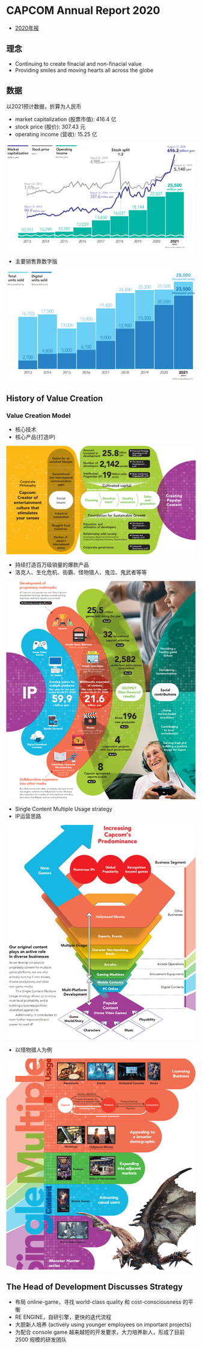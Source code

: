 # CAPCOM Annual Report 2020

* [2020年报][1]



## 理念

* Continuing to create finacial and non-finacial value
* Providing smiles and moving hearts all across the globe



## 数据

以2021预计数据，折算为人民币

* market capitalization (股票市值): 416.4 亿
* stock price (股价): 307.43 元
* operating income (营收): 15.25 亿

![](images/2021_03_12_capcom_annual_report_2020/income-growth.png)

* 主要销售靠数字版

![](images/2021_03_12_capcom_annual_report_2020/units-sold.png)



## History of Value Creation


### Value Creation Model

* 核心技术
* 核心产品(打造IP)

![](images/2021_03_12_capcom_annual_report_2020/value-creation-model-1.png)

* 持续打造百万级销量的爆款产品
* 洛克人、生化危机、街霸、怪物猎人、鬼泣、鬼武者等等

![](images/2021_03_12_capcom_annual_report_2020/value-creation-model-2.png)

* Single Content Multiple Usage strategy
* IP运营思路

![](images/2021_03_12_capcom_annual_report_2020/value-creation-model-3.png)

* 以怪物猎人为例

![](images/2021_03_12_capcom_annual_report_2020/value-creation-model-4.png)



## The Head of Development Discusses Strategy

* 布局 online-game，寻找 world-class quality 和 cost-consciousness 的平衡
* RE ENGINE，自研引擎，更快的迭代流程
* 大胆新人培养 (actively using younger employees on important projects)
* 为配合 console game 越来越短的开发要求，大力培养新人，形成了目前 2500 规模的研发团队



[1]:https://www.capcom.co.jp/ir/english/data/annual.html
